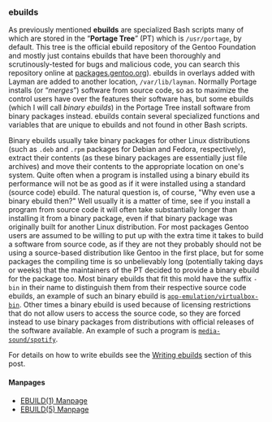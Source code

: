 ### ebuilds
As previously mentioned **ebuilds** are specialized Bash scripts many of which are stored in the &ldquo;**Portage Tree**&rdquo; (PT) which is `/usr/portage`, by default. This tree is the official ebuild repository of the Gentoo Foundation and mostly just contains ebuilds that have been thoroughly and scrutinously-tested for bugs and malicious code, you can search this repository online at [packages.gentoo.org](https://packages.gentoo.org)). ebuilds in overlays added with Layman are added to another location, `/var/lib/layman`. Normally Portage installs (or &ldquo;*merges*&rdquo;) software from source code, so as to maximize the control users have over the features their software has, but some ebuilds (which I will call *binary ebuilds*) in the Portage Tree install software from binary packages instead. ebuilds contain several specialized functions and variables that are unique to ebuilds and not found in other Bash scripts.

Binary ebuilds usually take binary packages for other Linux distributions (such as `.deb` and `.rpm` packages for Debian and Fedora, respectively), extract their contents (as these binary packages are essentially just file archives) and move their contents to the appropriate location on one's system. Quite often when a program is installed using a binary ebuild its performance will not be as good as if it were installed using a standard (source code) ebuild. The natural question is, of course, "Why even use a binary ebuild then?" Well usually it is a matter of time, see if you install a program from source code it will often take substantially longer than installing it from a binary package, even if that binary package was originally built for another Linux distribution. For most packages Gentoo users are assumed to be willing to put up with the extra time it takes to build a software from source code, as if they are not they probably should not be using a source-based distribution like Gentoo in the first place, but for some packages the compiling time is so unbelievably long (potentially taking days or weeks) that the maintainers of the PT decided to provide a binary ebuild for the package too. Most binary ebuilds that fit this mold have the suffix `-bin` in their name to distinguish them from their respective source code ebuilds, an example of such an binary ebuild is [`app-emulation/virtualbox-bin`](https://packages.gentoo.org/packages/app-emulation/virtualbox-bin). Other times a binary ebuild is used because of licensing restrictions that do not allow users to access the source code, so they are forced instead to use binary packages from distributions with official releases of the software available. An example of such a program is [`media-sound/spotify`](https://packages.gentoo.org/packages/media-sound/spotify).

For details on how to write ebuilds see the [Writing ebuilds](#writing-ebuilds) section of this post.

#### Manpages
* [EBUILD(1) Manpage](/man/ebuild.1.html)
* [EBUILD(5) Manpage](/man/ebuild.5.html)
